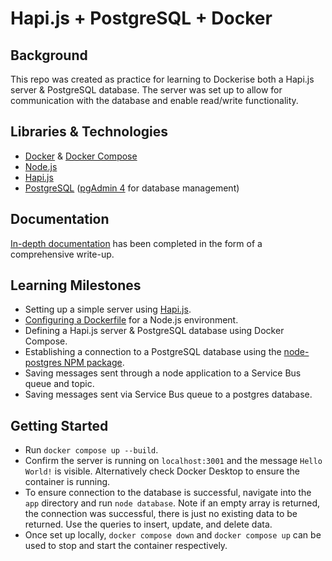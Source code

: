 # Hapi.js + PostgreSQL + Docker
## Background
This repo was created as practice for learning to Dockerise both a Hapi.js server & PostgreSQL database. The server was set up to allow for communication with the database and enable read/write functionality.
## Libraries & Technologies
- [Docker](https://docs.docker.com/) & [Docker Compose](https://docs.docker.com/compose/)
- [Node.js](https://nodejs.org/en)
- [Hapi.js](https://hapi.dev/)
- [PostgreSQL](https://www.postgresql.org/) ([pgAdmin 4](https://www.pgadmin.org/) for database management)
## Documentation
[In-depth documentation](https://github.com/rtasalem/hapi-pg-docker/blob/main/DOCS.md) has been completed in the form of a comprehensive write-up.
## Learning Milestones
- Setting up a simple server using [Hapi.js](https://hapi.dev/tutorials/gettingstarted/?lang=en_US).
- [Configuring a Dockerfile](https://www.docker.com/blog/getting-started-with-docker-using-node-jspart-i/) for a Node.js environment.
- Defining a Hapi.js server & PostgreSQL database using Docker Compose.
- Establishing a connection to a PostgreSQL database using the [node-postgres NPM package](https://www.npmjs.com/package/pg).
- Saving messages sent through a node application to a Service Bus queue and topic.
- Saving messages sent via Service Bus queue to a postgres database.
## Getting Started
- Run `docker compose up --build`.
- Confirm the server is running on `localhost:3001` and the message `Hello World!` is visible. Alternatively check Docker Desktop to ensure the container is running.
- To ensure connection to the database is successful, navigate into the `app` directory and run `node database`. Note if an empty array is returned, the connection was successful, there is just no existing data to be returned. Use the queries to insert, update, and delete data.
- Once set up locally, `docker compose down` and `docker compose up` can be used to stop and start the container respectively.